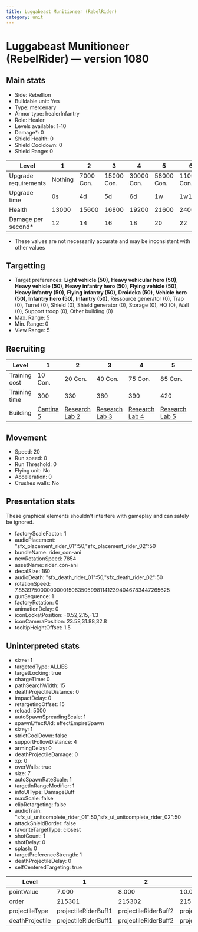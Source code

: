 ```yaml
---
title: Luggabeast Munitioneer (RebelRider)
category: unit
---
```


# Luggabeast Munitioneer (RebelRider) — version 1080

## Main stats

  * Side: Rebellion
  * Buildable unit: Yes
  * Type: mercenary
  * Armor type: healerInfantry
  * Role: Healer
  * Levels available: 1-10
  * Damage*: 0
  * Shield Health: 0
  * Shield Cooldown: 0
  * Shield Range: 0

|Level               |1      |2        |3         |4         |5         |6          |7          |8          |9          |10         |
|--------------------|-------|---------|----------|----------|----------|-----------|-----------|-----------|-----------|-----------|
|Upgrade requirements|Nothing|7000 Con.|15000 Con.|30000 Con.|58000 Con.|110000 Con.|140000 Con.|160000 Con.|165000 Con.|168000 Con.|
|Upgrade time        |0s     |4d       |5d        |6d        |1w        |1w1d       |1w2d       |1w3d       |1w4d       |1w5d       |
|Health              |13000  |15600    |16800     |19200     |21600     |24000      |26400      |28800      |31200      |36000      |
|Damage per second*  |12     |14       |16        |18        |20        |22         |24         |26         |28         |30         |

* These values are not necessarily accurate and may be inconsistent with other values

## Targetting

  * Target preferences: **Light vehicle (50)**, **Heavy vehicular hero (50)**, **Heavy vehicle (50)**, **Heavy infantry hero (50)**, **Flying vehicle (50)**, **Heavy infantry (50)**, **Flying infantry (50)**, **Droideka (50)**, **Vehicle hero (50)**, **Infantry hero (50)**, **Infantry (50)**, Ressource generator (0), Trap (0), Turret (0), Shield (0), Shield generator (0), Storage (0), HQ (0), Wall (0), Support troop (0), Other building (0)
  * Max. Range: 5
  * Min. Range: 0
  * View Range: 5

## Recruiting

|Level        |1                                       |2                                     |3                                     |4                                     |5                                     |6                                     |7                                     |8                                     |9                                     |10                                     |
|-------------|----------------------------------------|--------------------------------------|--------------------------------------|--------------------------------------|--------------------------------------|--------------------------------------|--------------------------------------|--------------------------------------|--------------------------------------|---------------------------------------|
|Training cost|10 Con.                                 |20 Con.                               |40 Con.                               |75 Con.                               |85 Con.                               |125 Con.                              |170 Con.                              |230 Con.                              |310 Con.                              |525 Con.                               |
|Training time|300                                     |330                                   |360                                   |390                                   |420                                   |450                                   |480                                   |510                                   |540                                   |570                                    |
|Building     |[Cantina 5](rebelContrabandCantina.html)|[Research Lab 2](rebelOffenseLab.html)|[Research Lab 3](rebelOffenseLab.html)|[Research Lab 4](rebelOffenseLab.html)|[Research Lab 5](rebelOffenseLab.html)|[Research Lab 6](rebelOffenseLab.html)|[Research Lab 7](rebelOffenseLab.html)|[Research Lab 8](rebelOffenseLab.html)|[Research Lab 9](rebelOffenseLab.html)|[Research Lab 10](rebelOffenseLab.html)|

## Movement

  * Speed: 20
  * Run speed: 0
  * Run Threshold: 0
  * Flying unit: No
  * Acceleration: 0
  * Crushes walls: No

## Presentation stats

These graphical elements shouldn't interfere with gameplay and can safely be ignored.

  * factoryScaleFactor: 1
  * audioPlacement: "sfx_placement_rider_01":50,"sfx_placement_rider_02":50
  * bundleName: rider_con-ani
  * newRotationSpeed: 7854
  * assetName: rider_con-ani
  * decalSize: 160
  * audioDeath: "sfx_death_rider_01":50,"sfx_death_rider_02":50
  * rotationSpeed: 7.8539750000000001506350599811412394046783447265625
  * gunSequence: 1
  * factoryRotation: 0
  * animationDelay: 0
  * iconLookatPosition: -0.52,2.15,-1.3
  * iconCameraPosition: 23.58,31.88,32.8
  * tooltipHeightOffset: 1.5

## Uninterpreted stats

  * sizex: 1
  * targetedType: ALLIES
  * targetLocking: true
  * chargeTime: 0
  * pathSearchWidth: 15
  * deathProjectileDistance: 0
  * impactDelay: 0
  * retargetingOffset: 15
  * reload: 5000
  * autoSpawnSpreadingScale: 1
  * spawnEffectUid: effectEmpireSpawn
  * sizey: 1
  * strictCoolDown: false
  * supportFollowDistance: 4
  * armingDelay: 0
  * deathProjectileDamage: 0
  * xp: 0
  * overWalls: true
  * size: 7
  * autoSpawnRateScale: 1
  * targetInRangeModifier: 1
  * infoUIType: DamageBuff
  * maxScale: false
  * clipRetargeting: false
  * audioTrain: "sfx_ui_unitcomplete_rider_01":50,"sfx_ui_unitcomplete_rider_02":50
  * attackShieldBorder: false
  * favoriteTargetType: closest
  * shotCount: 1
  * shotDelay: 0
  * splash: 0
  * targetPreferenceStrength: 1
  * deathProjectileDelay: 0
  * selfCenteredTargeting: true

|Level          |1                   |2                   |3                   |4                   |5                   |6                   |7                   |8                   |9                   |10                   |
|---------------|--------------------|--------------------|--------------------|--------------------|--------------------|--------------------|--------------------|--------------------|--------------------|---------------------|
|pointValue     |7.000               |8.000               |10.000              |11.000              |13.000              |14.000              |15.000              |17.000              |18.000              |21.000               |
|order          |215301              |215302              |215303              |215304              |215305              |215306              |215307              |215308              |215309              |215310               |
|projectileType |projectileRiderBuff1|projectileRiderBuff2|projectileRiderBuff3|projectileRiderBuff4|projectileRiderBuff5|projectileRiderBuff6|projectileRiderBuff7|projectileRiderBuff8|projectileRiderBuff9|projectileRiderBuff10|
|deathProjectile|projectileRiderBuff1|projectileRiderBuff2|projectileRiderBuff3|projectileRiderBuff4|projectileRiderBuff5|projectileRiderBuff6|projectileRiderBuff7|projectileRiderBuff8|projectileRiderBuff9|projectileRiderBuff10|

